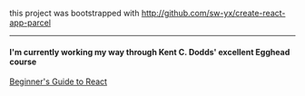this project was bootstrapped with <http://github.com/sw-yx/create-react-app-parcel>

----

#### I'm currently working my way through Kent C. Dodds' excellent Egghead course

[Beginner's Guide to React](https://egghead.io/lessons/react-use-class-components-with-react)

